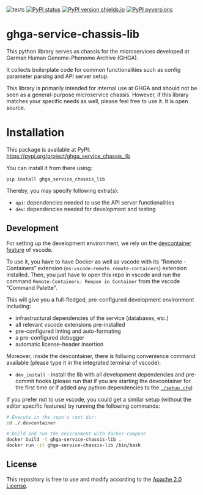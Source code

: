 ![tests](https://github.com/ghga-de/ghga-service-chassis-lib/actions/workflows/unit_and_int_tests.yaml/badge.svg)
[![PyPI status](https://img.shields.io/pypi/status/ghga_service_chassis_lib.svg)](https://pypi.python.org/pypi/ghga_service_chassis_lib/)
[![PyPI version shields.io](https://img.shields.io/pypi/v/ghga_service_chassis_lib.svg)](https://pypi.python.org/pypi/ghga_service_chassis_lib/)
[![PyPI pyversions](https://img.shields.io/pypi/pyversions/ghga_service_chassis_lib.svg)](https://pypi.python.org/pypi/ghga_service_chassis_lib/)

# ghga-service-chassis-lib
This python library serves as chassis for the microservices developed at
German Human Genome-Phenome Archive (GHGA).

It collects boilerplate code for common functionalities such as config
parameter parsing and API server setup.

This library is primarily intended for internal use at GHGA and should
not be seen as a general-purpose microservice chassis.
However, if this library matches your specific needs as well,
please feel free to use it. It is open source.

# Installation
This package is available at PyPI:
https://pypi.org/project/ghga_service_chassis_lib

You can install it from there using:
```
pip install ghga_service_chassis_lib
```

Thereby, you may specify following extra(s):
- `api`: dependencies needed to use the API server functionalities
- `dev`: dependencies needed for development and testing

## Development
For setting up the development environment, we rely on the
[devcontainer feature](https://code.visualstudio.com/docs/remote/containers) of vscode.

To use it, you have to have Docker as well as vscode with its "Remote - Containers" extension (`ms-vscode-remote.remote-containers`) extension installed.
Then, you just have to open this repo in vscode and run the command
`Remote-Containers: Reopen in Container` from the vscode "Command Palette".

This will give you a full-fledged, pre-configured development environment including:
- infrastructural dependencies of the service (databases, etc.)
- all relevant vscode extensions pre-installed
- pre-configured linting and auto-formating
- a pre-configured debugger
- automatic license-header insertion

Moreover, inside the devcontainer, there is follwing convenience command available
(please type it in the integrated terminal of vscode):
- `dev_install` - install the lib with all development dependencies and pre-commit hooks
(please run that if you are starting the devcontainer for the first time
or if added any python dependencies to the [`./setup.cfg`](./setup.cfg))

If you prefer not to use vscode, you could get a similar setup (without the editor specific features)
by running the following commands:
``` bash
# Execute in the repo's root dir:
cd ./.devcontainer

# build and run the environment with docker-compose
docker build -t ghga-service-chassis-lib .
docker run -it ghga-service-chassis-lib /bin/bash

```

## License
This repository is free to use and modify according to the [Apache 2.0 License](./LICENSE).
